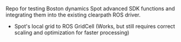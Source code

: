 Repo for testing Boston dynamics Spot advanced SDK functions and integrating them into the existing clearpath ROS driver.

- Spot's local grid to ROS GridCell (Works, but still requires correct scaling and optimization for faster processing)
